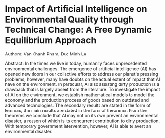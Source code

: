 # Impact of Artificial Intelligence on Environmental Quality through Technical Change: A Free Dynamic Equilibrium Approach

Authors: Van Khanh Pham, Duc Minh Le

Abstract: In the times we live in today, humanity faces unprecedented environmental challenges. The emergence of artificial intelligence (AI) has opened new doors in our collective efforts to address our planet's pressing problems; however, many have doubts on the actual extent of impact that AI have on the environment. In particular, AI also assisting dirty production is a drawback that is largely absent from the literature. To investigate the impact of AI on the environment, we establish mathematical models to model the economy and the production process of goods based on outdated and advanced technologies. The secondary results are stated in the form of lemmas, the main results are stated in the form of theorems. From the theorems we conclude that AI may not on its own prevent an environmental disaster, a reason of which is its concurrent contribution to dirty production. With temporary government intervention, however, AI is able to avert an environmental disaster.
